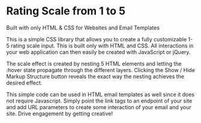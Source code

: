 Rating Scale from 1 to 5
========================
Built with only HTML &amp; CSS for Websites and Email Templates

This is a simple CSS library that allows you to create a fully customizable 1-5 rating scale input. This is built only with HTML and CSS. All interactions in your web application can then easily be created with JavaScript or jQuery.

The scale effect is created by nesting 5 HTML elements and letting the :hover state propagate through the different layers. Clicking the Show / Hide Markup Structure button reveals the exact way the nesting achieves the desired effect.

This simple code can be used in HTML email templates as well since it does not require Javascript. Simply point the link tags to an endpoint of your site and add URL parameters to create some interaction of your email and your site.
Drive engagement by getting creative!
